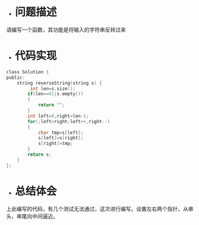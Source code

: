 ﻿* # 问题描述
请编写一个函数，其功能是将输入的字符串反转过来
* # 代码实现
```c
class Solution {
public:
    string reverseString(string s) {
         int len=s.size();
        if(len==0||s.empty())
        {
            return "";
        }
        int left=0,right=len-1;
        for(;left<right;left++,right--)
        {
            char tmp=s[left];
            s[left]=s[right];
            s[right]=tmp;
        }
        return s;
    }
};
```
* # 总结体会
 上此编写的代码，有几个测试无法通过，这次进行编写。设置左右两个指针，从串头，串尾向中间逼近。
